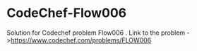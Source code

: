 # CodeChef-Flow006
Solution for Codechef problem Flow006 .        Link to the problem ->https://www.codechef.com/problems/FLOW006
